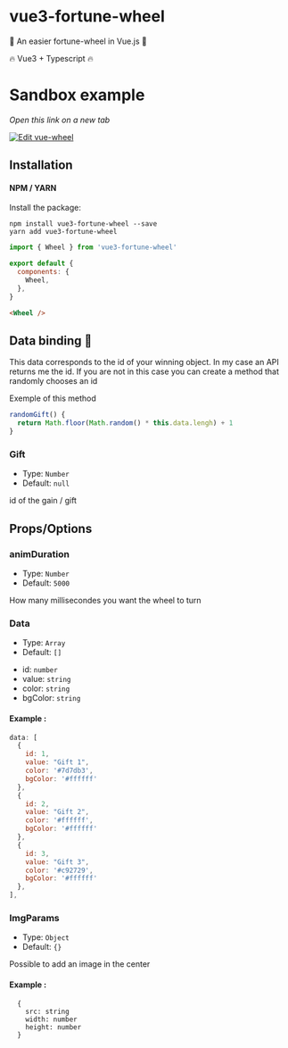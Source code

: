 # vue3-fortune-wheel

👊 An easier fortune-wheel in Vue.js 👊

🔥 Vue3 + Typescript 🔥


# Sandbox example

*Open this link on a new tab*

[![Edit vue-wheel](https://codesandbox.io/static/img/play-codesandbox.svg)](https://codesandbox.io/s/vue-wheel-rjgn0?fontsize=14&theme=dark&view=preview)

## Installation

#### NPM / YARN

Install the package:

```
npm install vue3-fortune-wheel --save
yarn add vue3-fortune-wheel
```

```javascript
import { Wheel } from 'vue3-fortune-wheel'

export default {
  components: {
    Wheel,
  },
}
```

```html
<Wheel />
```

## Data binding 🐝

This data corresponds to the id of your winning object. In my case an API returns me the id.
If you are not in this case you can create a method that randomly chooses an id

Exemple of this method

```javascript
randomGift() {
  return Math.floor(Math.random() * this.data.lengh) + 1
}
```


### Gift
- Type: `Number`
- Default: `null`

id of the gain / gift

## Props/Options

### animDuration
- Type: `Number`
- Default: `5000`

How many millisecondes you want the wheel to turn

### Data

- Type: `Array`
- Default: `[]`

* id: `number`
* value: `string`
* color: `string`
* bgColor: `string`

#### Example :

```javascript
data: [
  {
    id: 1,
    value: "Gift 1",
    color: '#7d7db3',
    bgColor: '#ffffff'
  },
  {
    id: 2,
    value: "Gift 2",
    color: '#ffffff',
    bgColor: '#ffffff'
  },
  {
    id: 3,
    value: "Gift 3",
    color: '#c92729',
    bgColor: '#ffffff'
  },
],
```

### ImgParams

- Type: `Object`
- Default: `{}`

Possible to add an image in the center

#### Example :

```javacript
  {
    src: string
    width: number
    height: number
  }
```
